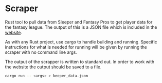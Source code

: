 # Scraper
Rust tool to pull data from Sleeper and Fantasy Pros to get player data for the fantasy league. The output of this is a
JSON file which is included in the [website](../website).

As with any Rust project, use cargo to handle building and running. Specific instructions for what is needed for
running will be given by running the scraper with no command line args.

The output of the scrapper is written to standard out. In order to work with the website the output should be saved to
a file.
```bash
cargo run -- <args> > keeper_data.json
```
